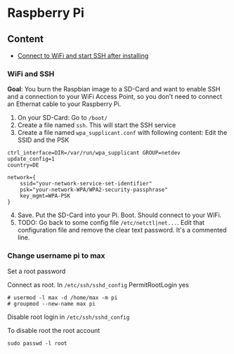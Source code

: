 # Raspberry Pi

## Content

- [Connect to WiFi and start SSH after installing](#wifi-and-ssh)

### WiFi and SSH

**Goal**: You burn the Raspbian image to a SD-Card and want to enable SSH and a
connection to your WiFi Access Point, so you don't need to connect an
Ethernat cable to your Raspberry Pi.

1. On your SD-Card: Go to `/boot/`
2. Create a file named `ssh`. This will start the SSH service
3. Create a file named `wpa_supplicant.conf` with following content:
   Edit the SSID and the PSK

```
ctrl_interface=DIR=/var/run/wpa_supplicant GROUP=netdev
update_config=1
country=DE

network={
    ssid="your-network-service-set-identifier"
    psk="your-network-WPA/WPA2-security-passphrase"
    key_mgmt=WPA-PSK
}
```

4. Save. Put the SD-Card into your Pi. Boot. Should connect to your WiFi.
5. TODO: Go back to some config file `/etc/netctl|net...`. Edit that configuration
   file and remove the clear text password. It's a commented line.

### Change username pi to max

Set a root password

Connect as root. In `/etc/ssh/sshd_config`
PermitRootLogin yes

    # usermod -l max -d /home/max -m pi
    # groupmod --new-name max pi

Disable root login in `/etc/ssh/sshd_config`

To disable root the root account

    sudo passwd -l root

